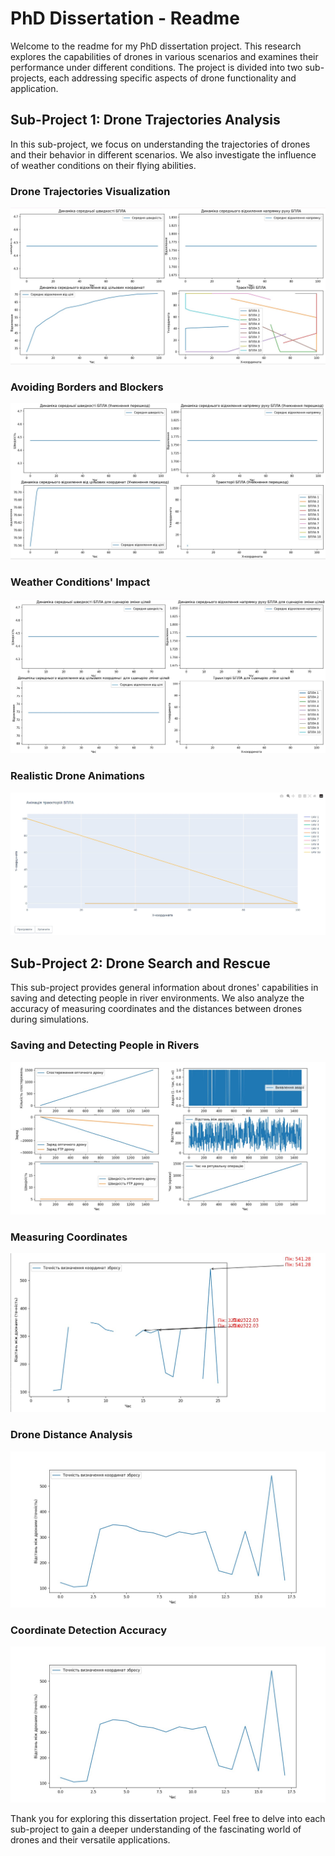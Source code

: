 # PhD Dissertation - Readme

Welcome to the readme for my PhD dissertation project. This research explores the capabilities of drones in various scenarios and examines their performance under different conditions. The project is divided into two sub-projects, each addressing specific aspects of drone functionality and application.

## Sub-Project 1: Drone Trajectories Analysis

In this sub-project, we focus on understanding the trajectories of drones and their behavior in different scenarios. We also investigate the influence of weather conditions on their flying abilities.

### Drone Trajectories Visualization
![Trajectories](img.png)

### Avoiding Borders and Blockers
![Avoidance](img_5.png)

### Weather Conditions' Impact
![Weather Impact](img_6.png)

### Realistic Drone Animations
![Animations](img_8.png)

## Sub-Project 2: Drone Search and Rescue

This sub-project provides general information about drones' capabilities in saving and detecting people in river environments. We also analyze the accuracy of measuring coordinates and the distances between drones during simulations.

### Saving and Detecting People in Rivers
![River Rescue](img_9.png)

### Measuring Coordinates
![Coordinate Measurement](img_10.png)

### Drone Distance Analysis
![Distance Analysis](img_11.png)

### Coordinate Detection Accuracy
![Coordinate Accuracy](img_11.png)

Thank you for exploring this dissertation project. Feel free to delve into each sub-project to gain a deeper understanding of the fascinating world of drones and their versatile applications.
